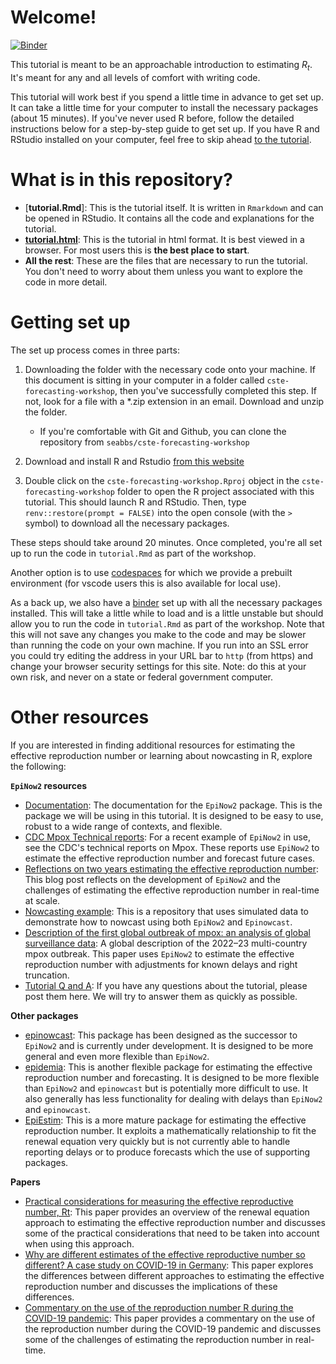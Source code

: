 # Welcome!

[![Binder](https://mybinder.org/badge_logo.svg)](https://mybinder.org/v2/gh/seabbs/cste-forecasting-workshop/main?urlpath=rstudio)

This tutorial is meant to be an approachable introduction to estimating $R_t$.
It's meant for any and all levels of comfort with writing code.

This tutorial will work best if you spend a little time in advance to get set up.
It can take a little time for your computer to install the necessary packages (about 15 minutes).
If you've never used R before, follow the detailed instructions below for a
step-by-step guide to get set up.
If you have R and RStudio installed on your computer, feel free to skip ahead
[to the tutorial](https://samabbott.co.uk/cste-forecasting-workshop/tutorial.html).

# What is in this repository?

- [**tutorial.Rmd**]: This is the tutorial itself. It is written in
  `Rmarkdown` and can be opened in RStudio. It contains all the code and
  explanations for the tutorial.
- [**tutorial.html**](https://samabbott.co.uk/cste-forecasting-workshop/tutorial.html): This is the
 tutorial in html format. It is best viewed in a browser. For most users this is **the best place to start**.
- **All the rest**: These are the files that are necessary to run the tutorial. You
  don't need to worry about them unless you want to explore the code in more
  detail.

# Getting set up

The set up process comes in three parts:

1. Downloading the folder with the necessary code onto your machine. If this
document is sitting in your computer in a folder called `cste-forecasting-workshop`,
then you've successfully completed this step. If not, look for a file with a *.zip
extension in an email. Download and unzip the folder.
    - If you're comfortable with Git and Github, you can clone the repository
  from `seabbs/cste-forecasting-workshop`

2. Download and install R and Rstudio [from this website](https://posit.co/download/rstudio-desktop/)

3. Double click on the `cste-forecasting-workshop.Rproj` object in the 
`cste-forecasting-workshop` folder to open the R project associated with this
tutorial. This should launch R and RStudio. Then, type 
`renv::restore(prompt = FALSE)` into the open console (with the `>` symbol) to
download all the necessary packages.

These steps should take around 20 minutes. Once completed, you're all set up to
run the code in `tutorial.Rmd` as part of the workshop.

Another option is to use [codespaces](https://code.visualstudio.com/docs/remote/codespaces) for which we provide a prebuilt environment (for vscode users this is also available for local use).

As a back up, we also have a [binder](https://mybinder.org/v2/gh/seabbs/cste-forecasting-workshop/main?urlpath=rstudio) set up with all the necessary packages installed. This will take a little while to load and is a little unstable but should allow you to run the code in `tutorial.Rmd` as part of the workshop. Note that this will not save any changes you make to the code and may be slower than running the code on your own machine. If you run into an SSL error you could try editing the address in your URL bar to `http` (from https) and change your browser security settings for this site. Note: do this at your own risk, and never on a state or federal government computer.

# Other resources

If you are interested in finding additional resources for estimating the effective reproduction number or learning about nowcasting in R, explore the following:

**`EpiNow2` resources**

- [Documentation](https://epiforecasts.io/EpiNow2/dev): The documentation for the `EpiNow2` package. This is the package we will be using in this tutorial. It is designed to be easy to use, robust to a wide range of contexts, and flexible.
- [CDC Mpox Technical reports](https://www.cdc.gov/poxvirus/mpox/cases-data/technical-report.html): For a recent example of `EpiNow2` in use, see the CDC's technical reports on Mpox. These reports use `EpiNow2` to estimate the effective reproduction number and forecast future cases.
- [Reflections on two years estimating the effective reproduction number](https://epiforecasts.io/posts/2022-03-25-rt-reflections/index.html): This blog post reflects on the development of `EpiNow2` and the challenges of estimating the effective reproduction number in real-time at scale.
- [Nowcasting example](https://github.com/epiforecasts/nowcasting.example): This is a repository that uses simulated data to demonstrate how to nowcast using both `EpiNow2` and `Epinowcast`.
- [Description of the first global outbreak of mpox: an analysis of global surveillance data](https://doi.org/10.1016/S2214-109X(23)00198-5): A global description of the 2022–23 multi-country mpox outbreak. This paper uses `EpiNow2` to estimate the effective reproduction number with adjustments for known delays and right truncation.
- [Tutorial Q and A](https://github.com/seabbs/cste-forecasting-workshop/discussions/categories/q-a): If you have any questions about the tutorial, please post them here. We will try to answer them as quickly as possible.

**Other packages**

- [epinowcast](https://package.epinowcast.org): This package has been designed as the successor to `EpiNow2` and is currently under development. It is designed to be more general and even more flexible than `EpiNow2`.
- [epidemia](https://imperialcollegelondon.github.io/epidemia/index.html): This is another flexible package for estimating the effective reproduction number and forecasting. It is designed to be more flexible than `EpiNow2` and `epinowcast` but is potentially more difficult to use. It also generally has less functionality for dealing with delays than `EpiNow2` and `epinowcast`.
- [EpiEstim](https://cran.r-project.org/web/packages/EpiEstim/index.html): This is a more mature package for estimating the effective reproduction number. It exploits a mathematically relationship to fit the renewal equation very quickly but is not currently able to handle reporting delays or to produce forecasts which the use of supporting packages.

**Papers**

- [Practical considerations for measuring the effective reproductive number, Rt](10.1371/journal.pcbi.1008409): This paper provides an overview of the renewal equation approach to estimating the effective reproduction number and discusses some of the practical considerations that need to be taken into account when using this approach.
- [Why are different estimates of the effective reproductive number so different? A case study on COVID-19 in Germany](https://doi.org/10.1101/2023.04.27.23289109): This paper explores the differences between different approaches to estimating the effective reproduction number and discusses the implications of these differences.
- [Commentary on the use of the reproduction number R during the COVID-19 pandemic](https://doi.org/10.1177/09622802211037079): This paper provides a commentary on the use of the reproduction number during the COVID-19 pandemic and discusses some of the challenges of estimating the reproduction number in real-time.
